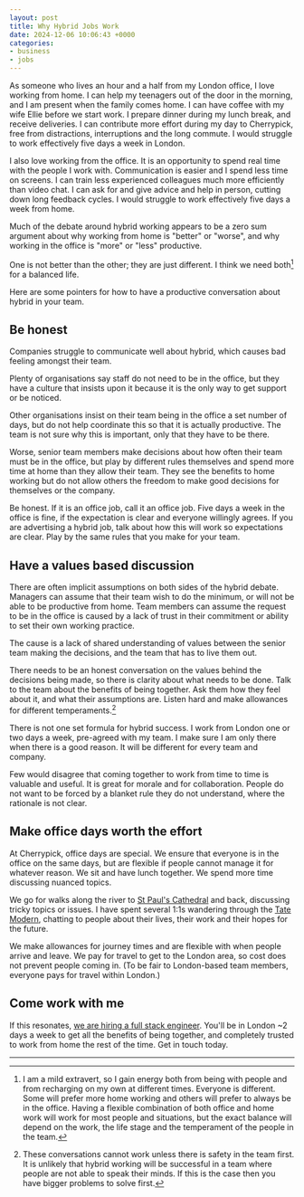 ```yaml
---
layout: post
title: Why Hybrid Jobs Work
date: 2024-12-06 10:06:43 +0000
categories:
- business
- jobs
---
```


As someone who lives an hour and a half from my London office, I love working from home.  I can help my teenagers out of the door in the morning, and I am present when the family comes home.  I can have coffee with my wife Ellie before we start work.  I prepare dinner during my lunch break, and receive deliveries.  I can contribute more effort during my day to Cherrypick, free from distractions, interruptions and the long commute. I would struggle to work effectively five days a week in London.

I also love working from the office. It is an opportunity to spend real time with the people I work with. Communication is easier and I spend less time on screens. I can train less experienced colleagues much more efficiently than video chat. I can ask for and give advice and help in person, cutting down long feedback cycles. I would struggle to work effectively five days a week from home.

Much of the debate around hybrid working appears to be a zero sum argument about why working from home is "better" or "worse", and why working in the office is "more" or "less" productive.

One is not better than the other; they are just different. I think we need both[^both] for a balanced life.

Here are some pointers for how to have a productive conversation about hybrid in your team.

## Be honest

Companies struggle to communicate well about hybrid, which causes bad feeling amongst their team.

Plenty of organisations say staff do not need to be in the office, but they have a culture that insists upon it because it is the only way to get support or be noticed.

Other organisations insist on their team being in the office a set number of days, but do not help coordinate this so that it is actually productive. The team is not sure why this is important, only that they have to be there.

Worse, senior team members make decisions about how often their team must be in the office, but play by different rules themselves and spend more time at home than they allow their team. They see the benefits to home working but do not allow others the freedom to make good decisions for themselves or the company.

Be honest. If it is an office job, call it an office job. Five days a week in the office is fine, if the expectation is clear and everyone willingly agrees. If you are advertising a hybrid job, talk about how this will work so expectations are clear. Play by the same rules that you make for your team.

## Have a values based discussion

There are often implicit assumptions on both sides of the hybrid debate. Managers can assume that their team wish to do the minimum, or will not be able to be productive from home. Team members can assume the request to be in the office is caused by a lack of trust in their commitment or ability to set their own working practice.

The cause is a lack of shared understanding of values between the senior team making the decisions, and the team that has to live them out.

There needs to be an honest conversation on the values behind the decisions being made, so there is clarity about what needs to be done. Talk to the team about the benefits of being together. Ask them how they feel about it, and what their assumptions are. Listen hard and make allowances for different temperaments.[^safety]

There is not one set formula for hybrid success. I work from London one or two days a week, pre-agreed with my team. I make sure I am only there when there is a good reason. It will be different for every team and company.

Few would disagree that coming together to work from time to time is valuable and useful. It is great for morale and for collaboration. People do not want to be forced by a blanket rule they do not understand, where the rationale is not clear.

## Make office days worth the effort

At Cherrypick, office days are special. We ensure that everyone is in the office on the same days, but are flexible if people cannot manage it for whatever reason. We sit and have lunch together. We spend more time discussing nuanced topics.

We go for walks along the river to [St Paul's Cathedral](https://en.wikipedia.org/wiki/St_Paul%27s_Cathedral) and back, discussing tricky topics or issues. I have spent several 1:1s wandering through the [Tate Modern](https://www.tate.org.uk/visit/tate-modern), chatting to people about their lives, their work and their hopes for the future.

We make allowances for journey times and are flexible with when people arrive and leave.  We pay for travel to get to the London area, so cost does not prevent people coming in. (To be fair to London-based team members, everyone pays for travel within London.)

## Come work with me

If this resonates, [we are hiring a full stack engineer](https://apply.workable.com/cherrypick/j/02F9AE6F1D/). You'll be in London ~2 days a week to get all the benefits of being together, and completely trusted to work from home the rest of the time. Get in touch today.

---

[^both]: I am a mild extravert, so I gain energy both from being with people and from recharging on my own at different times. Everyone is different. Some will prefer more home working and others will prefer to always be in the office. Having a flexible combination of both office and home work will work for most people and situations, but the exact balance will depend on the work, the life stage and the temperament of the people in the team.

[^safety]: These conversations cannot work unless there is safety in the team first. It is unlikely that hybrid working will be successful in a team where people are not able to speak their minds. If this is the case then you have bigger problems to solve first.
